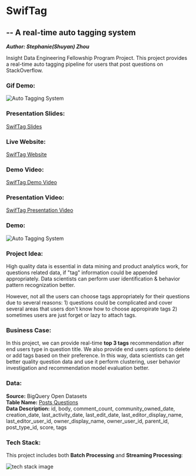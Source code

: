 #  SwifTag          


## -- A real-time auto tagging system 
**_Author: Stephanie(Shuyan) Zhou_**
 

Insight Data Engineering Fellowship Program Project.
This project provides a real-time auto tagging pipeline for users that post questions on StackOverflow.

### Gif Demo:
![Auto Tagging System](https://raw.githubusercontent.com/watermelonsz/SwifTag/master/Presentation/swifTag.gif)
### Presentation Slides:
[SwifTag Slides](https://docs.google.com/presentation/d/1WvAQQqIJ-ozDySBpCqi31Ao3Wk-f-X_I/edit#slide=id.g5c6d79aff0_0_119)
### Live Website:
[SwifTag Website](http://www.dataexplorer.club/)
### Demo Video:
[SwifTag Demo Video](https://www.youtube.com/watch?v=38nNJJwNtyQ&feature=youtu.be)
### Presentation Video:
[SwifTag Presentation Video](https://www.youtube.com/watch?v=jHk11314wW0&feature=youtu.be)

### Demo:
![Auto Tagging System](https://raw.githubusercontent.com/watermelonsz/SwifTag/master/Presentation/swifTag.gif)


### Project Idea:
  High quality data is essential in data mining and product analytics work, for questions related data, if "tag" information could be appended appropriately. Data scientists can perform user identification & behavior pattern recognization better. 
  
  However, not all the users can choose tags appropriately for their questions due to several reasons: 1) questions could be complicated and cover several areas that users don't know how to choose appropirate tags   2) sometimes users are just forget or lazy to attach tags. 
  
 ### Business Case: 
 In this project, we can provide real-time __top 3 tags__ recommendation after end users type in question title. We also provide end users options to delete or add tags based on their preference. In this way, data scientists can get better quality question data and use it perform clustering, user behavior investigation and recommendation model evaluation better.
 
 ### Data:
 __Source:__ BigQuery Open Datasets\
 __Table Name:__ [Posts Questions](https://bigquery.cloud.google.com/table/bigquery-public-data:stackoverflow.posts_questions)\
 __Data Description:__  id, body, comment_count, community_owned_date, creation_date, last_activity_date, last_edit_date, last_editor_display_name, last_editor_user_id, owner_display_name, owner_user_id, parent_id, post_type_id, score, tags
 
### Tech Stack:
This project includes both __Batch Processing__ and __Streaming Processing__:

![tech stack image](https://raw.githubusercontent.com/watermelonsz/SwifTag/master/Presentation/swifTag.png)

  
